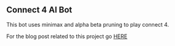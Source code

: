 ## Connect 4 AI Bot

This bot uses minimax and alpha beta pruning to play connect 4.

For the blog post related to this project go [HERE](https://medium.com/@alexroan/olympaics-8a015cc5e450#.pz1o7ynmb)
